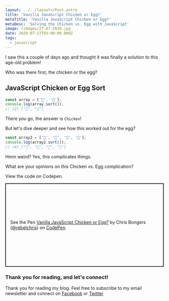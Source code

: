 ```yaml
---
layout: ../../layouts/Post.astro
title: 'Vanilla JavaScript Chicken or Egg?'
metaTitle: 'Vanilla JavaScript Chicken or Egg?'
metaDesc: 'Solving the Chicken vs. Egg with JavaScript'
image: /images/27-07-2020.jpg
date: 2020-07-27T03:00:00.000Z
tags:
  - javascript
---
```


I saw this a couple of days ago and thought it was finally a solution to this age-old problem!

Who was there first, the chicken or the egg?

## JavaScript Chicken or Egg Sort

```js
const array = ['🥚', '🐔'];
console.log(array.sort());
// (2) ["🐔", "🥚"]
```

There you go, the answer is `Chicken`!

But let's dive deeper and see how this worked out for the egg?

```js
const array2 = ['🐔', '🐣', '🐤', '🥚'];
console.log(array2.sort());
// (4) ["🐔", "🐣", "🐤", "🥚"]
```

Hmm weird? Yes, this complicates things.

What are your opinions on this Chicken vs. Egg complication?

View the code on Codepen.

<p class="codepen" data-height="265" data-theme-id="dark" data-default-tab="js,result" data-user="rebelchris" data-slug-hash="vYLMVym" style="height: 265px; box-sizing: border-box; display: flex; align-items: center; justify-content: center; border: 2px solid; margin: 1em 0; padding: 1em;" data-pen-title="Vanilla JavaScript Chicken or Egg?">
  <span>See the Pen <a href="https://codepen.io/rebelchris/pen/vYLMVym">
  Vanilla JavaScript Chicken or Egg?</a> by Chris Bongers (<a href="https://codepen.io/rebelchris">@rebelchris</a>)
  on <a href="https://codepen.io">CodePen</a>.</span>
</p>
<script async src="https://static.codepen.io/assets/embed/ei.js"></script>

### Thank you for reading, and let's connect!

Thank you for reading my blog. Feel free to subscribe to my email newsletter and connect on [Facebook](https://www.facebook.com/DailyDevTipsBlog) or [Twitter](https://twitter.com/DailyDevTips1)
